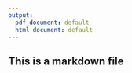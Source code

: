 ```yaml
---
output:
  pdf_document: default
  html_document: default
---
```



## This is a markdown file



